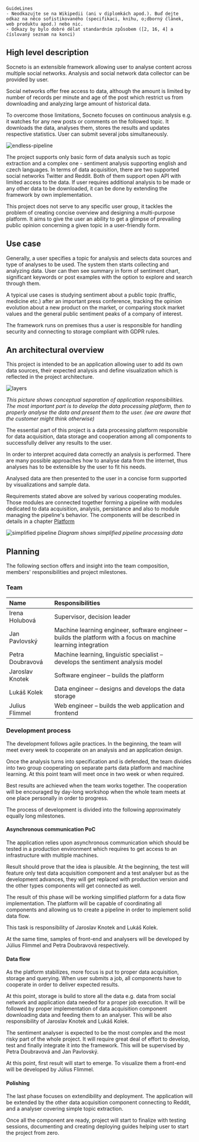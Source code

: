 ```
GuideLines
- Neodkazujte se na Wikipedii (ani v diplomkách apod.). Buď dejte odkaz na něco sofistikovaného (specifikaci, knihu, o;dborný článek, web produktu apod.) nebo nic. 
- Odkazy by bylo dobré dělat standardním způsobem ([2, 16, 4] a číslovaný seznam na konci)
```

## High level description

Socneto is an extensible framework allowing user to analyse content across multiple social networks. Analysis and social network data collector can be provided by user. 

Social networks offer free access to data, although the amount is limited by number of records per minute and age of the post which restrict us from downloading and analyzing large amount of historical data. 

To overcome those limitations, Socneto focuses on continuous analysis e.g. it watches for any new posts or comments on the followed topic. It downloads the data, analyses them, stores the results and updates respective statistics. User can submit several jobs simultaneously.

![endless-pipeline](images/endless-pipeline.png)

The project supports only basic form of data analysis such as topic extraction and a complex one - sentiment analysis supporting english and czech languages. In terms of data acquisition, there are two supported social networks Twitter and Reddit. Both of them support open API with limited access to the data. If user requires additional analysis to be made or any other data to be downloaded, it can be done by extending the framework by own implementation. 

This project does not serve to any specific user group, it tackles the problem of creating concise overview and designing a multi-purpose platform. It aims to give the user an ability to get a glimpse of prevailing public opinion concerning a given topic in a user-friendly form.

## Use case 

Generally, a user specifies a topic for analysis and selects data sources and type of analyses to be used. The system then starts collecting and analyzing data. User can then see summary in form of sentiment chart, significant keywords or post examples with the option to explore and search through them. 

A typical use cases is studying sentiment about a public topic (traffic, medicine etc.) after an important press conference, tracking the opinion evolution about a new product on the market, or comparing stock market values and the general public sentiment peaks of a company of interest.

The framework runs on premises thus a user is responsible for handling security and connecting to storage compliant with GDPR rules. 

## An architectural overview

This project is intended to be an application allowing user to add its own data sources, their expected analysis and define visualization which is reflected in the project architecture. 

![layers](images/socneto-layers.png)

_This picture shows conceptual separation of application responsibilities. The most important part is to develop the data processing platform, then to properly analyse the data and present them to the user. (we are aware that the customer might think otherwise)_

The essential part of this project is a data processing platform responsible for data acquisition, data storage and cooperation among all components to successfully deliver any results to the user. 

In order to interpret acquired data correctly an analysis is performed. There are many possible approaches how to analyse data from the internet, thus analyses has to be extensible by the user to fit his needs. 

Analysed data are then presented to the user in a concise form supported by visualizations and sample data.

Requirements stated above are solved by various cooperating modules. Those modules are connected together forming a pipeline with modules dedicated to data acquisition, analysis, persistance and also to module managing the pipeline's behavior. The components will be described in details in a chapter [Platform](##Platform)

![simplified pipeline](images/socneto-arch-simple.png)
_Diagram shows simplified pipeline processing data_


## Planning

The following section offers and insight into the team composition, members' responsibilities and project milestones.

### Team

|Name|Responsibilities|
|:--|:--|
|Irena Holubová| Supervisor, decision leader|
|Jan Pavlovský|Machine learning engineer, software engineer – builds the platform with a focus on machine learning integration|
|Petra Doubravová|Machine learning, linguistic specialist – develops the sentiment analysis model |
|Jaroslav Knotek|Software engineer – builds the platform|
|Lukáš Kolek|Data engineer – designs and develops the data storage|
|Julius Flimmel|Web engineer – builds the web application and frontend|

### Development process

The development follows agile practices. In the beginning, the team will meet every week to cooperate on an analysis and an application design. 

Once the analysis turns into specification and is defended, the team divides into two group cooperating on separate parts data platform and machine learning. At this point team will meet once in two week or when required. 

Best results are achieved when the team works together. The cooperation will be encouraged by day-long workshop when the whole team meets at one place personally in order to progress.

The process of development is divided into the following approximately equally long milestones.

#### Asynchronous communication PoC

The application relies upon asynchronous communication which should be tested in a production environment which requires to get access to an infrastructure with multiple machines. 

Result should prove that the idea is  plausible. At the beginning, the test will feature only test data acquisition component and a test analyser but as the development advances, they will get replaced with production version and the other types components will get connected as well. 

The result of this phase will be working simplified platform for a data flow implementation. The platform will be capable of coordinating all components and allowing us to create a pipeline in order to implement solid data flow.

This task is responsibility of Jaroslav Knotek and Lukáš Kolek.

At the same time, samples of front-end and analysers will be developed by Július Flimmel and Petra Doubravová respectively.

#### Data flow

As the platform stabilizes, more focus is put to proper data acquisition, storage and querying. When user submits a job, all components have to cooperate in order to deliver expected results.

At this point, storage is build to store all the data e.g. data from social network and application data needed for a proper job execution. It will be followed by proper implementation of data acquisition component downloading data and feeding them to an analyser. This will be also responsibility of Jaroslav Knotek and Lukáš Kolek.

The sentiment analyser is expected to be the most complex and the most risky part of the whole project. It will require great deal of effort to develop, test and finally integrate it into the framework. This will be supervised by Petra Doubravová and Jan Pavlovský.

At this point, first result will start to emerge. To visualize them a front-end will be developed by Július Flimmel.

#### Polishing

The last phase focuses on extendibility and deployment. The application will be extended by the other data acquisition component connecting to Reddit, and a analyser covering simple topic extraction. 

Once all the component are ready, project will start to finalize with testing sessions, documenting and creating deploying guides helping user to start the project from zero. 

